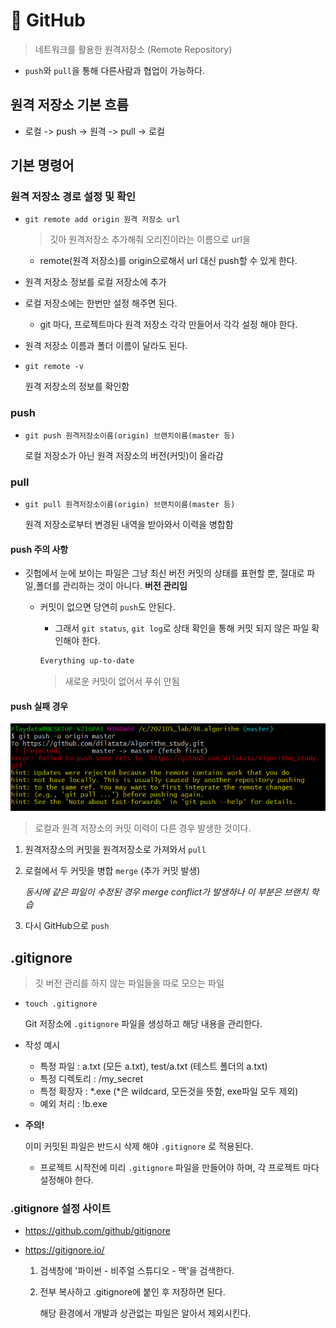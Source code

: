 # 📗 GitHub

> 네트워크를 활용한 원격저장소 (Remote Repository)

- `push`와 `pull`을 통해 다른사람과 협업이 가능하다.



## 원격 저장소 기본 흐름

- 로컬 -> push -> 원격 -> pull -> 로컬



## 기본 명령어



### 원격 저장소 경로 설정 및 확인

- `git remote add origin 원격 저장소 url`

  > 깃아 원격저장소 추가해줘 오리진이라는 이름으로 url을

  - remote(원격 저장소)를 origin으로해서 url 대신 push할 수 있게 한다.

- 원격 저장소 정보를 로컬 저장소에 추가
- 로컬 저장소에는 한번만 설정 해주면 된다.
  - git 마다, 프로젝트마다 원격 저장소 각각 만들어서 각각 설정 해야 한다.
- 원격 저장소 이름과 폴더 이름이 달라도 된다.



- `git remote -v`

  원격 저장소의 정보를 확인함

### push

- `git push 원격저장소이름(origin) 브랜치이름(master 등)`

  로컬 저장소가 아닌 원격 저장소의 버전(커밋)이 올라감

  

### pull

- `git pull 원격저장소이름(origin) 브랜치이름(master 등)`

  원격 저장소로부터 변경된 내역을 받아와서 이력을 병합함



#### push 주의 사항

- 깃헙에서 눈에 보이는 파일은 그냥 최신 버전 커밋의 상태를 표현할 뿐, 절대로 파일,폴더를 관리하는 것이 아니다. **버전 관리임**

  - 커밋이 없으면 당연히 `push`도 안된다.

    - 그래서 `git status`, `git log`로 상태 확인을 통해 커밋 되지 않은 파일 확인해야 한다.

    ```bash
    Everything up-to-date
    ```

    >  새로운 커밋이 없어서 푸쉬 안됨



#### push 실패 경우

![git push error](GitHub.assets/git_push_error.png)

> 로컬과 원격 저장소의 커밋 이력이 다른 경우 발생한 것이다.



1. 원격저장소의 커밋을 원격저장소로 가져와서 `pull` 

2. 로컬에서 두 커밋을 병합 `merge` (추가 커밋 발생)

   *동시에 같은 파일이 수정된 경우 merge conflict가 발생하나 이 부분은 브랜치 학습*

3. 다시 GitHub으로 `push`



## .gitignore

> 깃 버전 관리를 하지 않는 파일들을 따로 모으는 파일

- `touch .gitignore`

  Git 저장소에 `.gitignore` 파일을 생성하고 해당 내용을 관리한다.

- 작성 예시

  - 특정 파일 : a.txt (모든 a.txt), test/a.txt (테스트 폴더의 a.txt)
  - 특정 디렉토리 : /my_secret
  - 특정 확장자 : *.exe (\*은 wildcard, 모든것을 뜻함, exe파일 모두 제외)
  - 예외 처리 : !b.exe

- **주의!** 

  이미 커밋된 파일은 반드시 삭제 해야 `.gitignore` 로 적용된다.

  - 프로젝트 시작전에 미리 `.gitignore` 파일을 만들어야 하며, 각 프로젝트 마다 설정해야 한다.



### .gitignore 설정 사이트

- https://github.com/github/gitignore

- https://gitignore.io/

  1. 검색창에 '파이썬 - 비주얼 스튜디오 - 맥'을 검색한다.

  2. 전부 복사하고 .gitignore에 붙인 후 저장하면 된다.

     해당 환경에서 개발과 상관없는 파일은 알아서 제외시킨다.